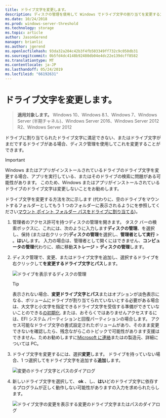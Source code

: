 ```yaml
---
title: ドライブ文字を変更します。
description: ディスクの管理を使用して Windows でドライブ文字の割り当てを変更する方法。
ms.date: 10/24/2018
ms.prod: windows-server-threshold
ms.technology: storage
ms.topic: article
author: JasonGerend
manager: brianlic
ms.author: jgerend
ms.openlocfilehash: 93da32a204c42b3f4fb503349ff732c9c050db31
ms.sourcegitcommit: 0b5fd4dc4148b92480db04e4dc22e139dcff8582
ms.translationtype: MT
ms.contentlocale: ja-JP
ms.lasthandoff: 05/24/2019
ms.locfileid: "66192631"
---
```

# <a name="change-a-drive-letter"></a>ドライブ文字を変更します。

> **適用対象します。** Windows 10、Windows 8.1、Windows 7、Windows Server (半期チャネル)、Windows Server 2016、Windows Server 2012 R2、Windows Server 2012

ドライブに割り当てられたドライブ文字に満足できない、またはドライブ文字がまだでするドライブがある場合、ディスク管理を使用してこれを変更することができます。

> [!IMPORTANT]
> Windows またはアプリがインストールされているドライブのドライブ文字を変更する場合、アプリを実行している、またはそのドライブの検索に問題がある可能性があります。 このため、Windows またはアプリがインストールされているドライブのドライブ文字は変更しないことをお勧めします。

ドライブ文字を変更する方法を次に示します (代わりに、空のドライブをマウントするフォルダーとしてもう 1 つのフォルダーに表示されるようにを参照してください[マウント ポイント フォルダー パスをドライブに割り当てる](assign-a-mount-point-folder-path-to-a-drive.md))。

1. 管理者のアクセス許可を持つディスクの管理を開きます。 
    タスク バーの検索ボックスに、これには、次のように入力します**ディスクの管理**、を選択し、保持 (または右クリック)**ディスクの管理**を選択し、**管理者として実行** > 。**はい**します。 入力の場合は、管理者として開くにはできません、**コンピュータの管理**代わりに、順に移動**ストレージ** > **ディスクの管理**します。
1. ディスク管理で、変更、またはドライブ文字を追加し、選択するドライブを右クリックして**を変更するドライブ文字とパス**します。

    ![ドライブを表示するディスクの管理](media/change-drive-letter.png)
    > [!TIP]
    > 表示されない場合、**変更ドライブ文字とパス**またはオプションが淡色表示になる、ボリュームにドライブが割り当てられていないとする必要がある場合は、大文字と小文字を指定できるドライブ文字を受信する準備ができていないことのできる[の初期化](initialize-new-disks.md). または、おそらくではありませんアクセスするには、EFI システム パーティションと回復パーティションの場合します。 アクセス可能なドライブ文字の書式設定されたボリュームがあり、そのまま変更できないを確認したら、残念ながらこのトピックで可能性があります支援はできません、ためお勧めしますに[Microsoft に連絡](https://support.microsoft.com/contactus/)またはの製造元、詳細については PC。

1. ドライブ文字を変更するには、選択**変更**します。 ドライブを持っていない場合、1 つ選択してをドライブ文字を追加する**追加**します。

    ![変更のドライブ文字とパスのダイアログ](media/change-drive-letter2.png)
1. 新しいドライブ文字を選択して、 **ok** 、し、**はい**どのドライブ文字に依存するプログラムが正しく動作しない可能性がありますの入力を求められたらします。

    ![ドライブ文字の変更を表示する変更のドライブ文字またはパスのダイアログ](media/change-drive-letter3.png)